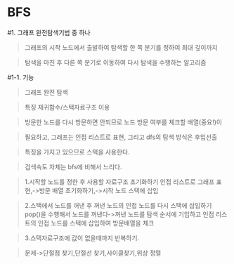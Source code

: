 # BFS  

#1. 그래프 완전탐색기법 중 하나
 
> 그래프의 시작 노드에서 출발하여 탐색할 한 쪽 분기를 정하여 최대 깊이까지
 
> 탐색을 마친 후 다른 쪽 분기로 이동하여 다시 탐색을 수행하는 알고리즘

#1-1. 기능

> 그래프 완전 탐색

> 특징
 재귀함수/스택자료구조 이용
 
> 방문한 노드를 다시 방문하면 안되므로 노드 방문 여부를 체크할 배열(중요!)이 
 
> 필요하고, 그래프는 인접 리스트로 표현, 그리고 dfs의 탐색 방식은 후입선출

> 특징을 가지고 있으므로 스택을 사용한다.
 
> 검색속도 자체는 bfs에 비해서 느리다.

>1.시작할 노드를 정한 후 사용할 자료구조 초기화하기
인접 리스트로 그래프 표현,->방문 배열 초기화하기,->시작 노드 스택에 삽입

>2.스택에서 노드를 꺼낸 후 꺼낸 노드의 인접 노드를 다시 스택에 삽입하기
pop()을 수행해서 노드를 꺼낸다->꺼낸 노드를 탐색 순서에 기입하고 
인접 리스트의 인접 노드를 스택에 삽입하여 방문배열을 체크

>3.스택자료구조에 값이 없을때까지 반복하기.

>문제->단절점 찾기,단절선 찾기,사이클찾기,위상 정렬
